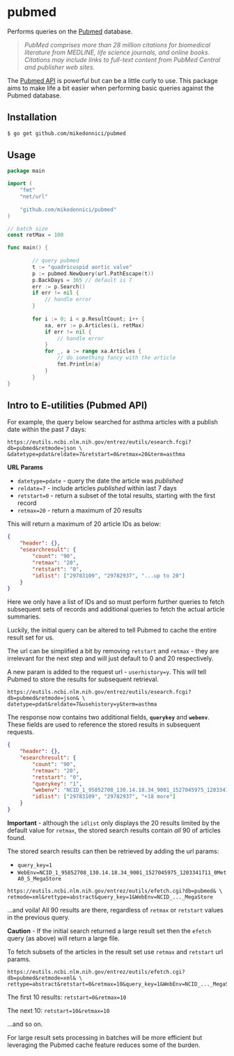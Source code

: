 # pubmed

Performs queries on the [Pubmed](https://www.ncbi.nlm.nih.gov/pubmed/) database.

> *PubMed comprises more than 28 million citations for biomedical literature from MEDLINE, 
life science journals, and online books. Citations may include links to full-text content 
from PubMed Central and publisher web sites.*

The [Pubmed API](https://www.ncbi.nlm.nih.gov/books/NBK25497/) is powerful but can be a little curly to use. 
This package aims to make life a bit easier when performing basic queries against the Pubmed database.

## Installation

```bash
$ go get github.com/mikedonnici/pubmed
``` 

## Usage

```go
package main

import (
	"fmt"
	"net/url"
	
	"github.com/mikedonnici/pubmed"
)

// batch size
const retMax = 100

func main() {
	
        // query pubmed
        t := "quadricuspid aortic valve"
        p := pubmed.NewQuery(url.PathEscape(t))
        p.BackDays = 365 // default is 7
    	err := p.Search()
    	if err != nil {
    		// handle error
    	} 
    		
        for i := 0; i < p.ResultCount; i++ {
            xa, err := p.Articles(i, retMax)
            if err != nil {
                // handle error
            }
            for _, a := range xa.Articles {
                // do something fancy with the article
                fmt.Println(a)
            }
        }	
}
```

## Intro to E-utilities (Pubmed API)

For example, the query below searched for asthma articles with a publish date within the past 7 days:

```http
https://eutils.ncbi.nlm.nih.gov/entrez/eutils/esearch.fcgi?db=pubmed&retmode=json \ 
&datetype=pdat&reldate=7&retstart=0&retmax=20&term=asthma
```

**URL Params**

* `datetype=pdate` - query the date the article was *published*
* `reldate=7` - include articles *published* within last 7 days
* `retstart=0` - return a subset of the total results, starting with the first record
* `retmax=20` - return a maximum of 20 results

This will return a maximum of 20 article IDs as below:

```json
{
    "header": {},
    "esearchresult": {
        "count": "90",
        "retmax": "20",
        "retstart": "0",
        "idlist": ["29783109", "29782937", "...up to 20"]
    }
}
```

Here we only have a list of IDs and so must perform further queries to fetch 
subsequent sets of records and additional queries to fetch the actual article summaries. 

Luckily, the initial query can be altered to tell Pubmed to cache the entire result set for us.

The url can be simplified a bit by removing `retstart` and `retmax` -
they are irrelevant for the next step and will just default to 0 and 20
respectively.

A new param is added to the request url - `userhistory=y`. This will tell
 Pubmed to store the results for subsequent retrieval.

```http
https://eutils.ncbi.nlm.nih.gov/entrez/eutils/esearch.fcgi?db=pubmed&retmode=json& \ 
datetype=pdat&reldate=7&usehistory=y&term=asthma
```

The response now contains two additional fields, **`querykey`** and **`webenv`**.
These fields are used to reference the stored results in subsequent requests.

```json
{
    "header": {},
    "esearchresult": {
        "count": "90",
        "retmax": "20",
        "retstart": "0",
        "querykey": "1",
        "webenv": "NCID_1_95852708_130.14.18.34_9001_1527045975_1203341711_0MetA0_S_MegaStore",
        "idlist": ["29783109", "29782937", "+18 more"]
    }
}
```

**Important** - although the `idlist` only displays the 20 results limited
by the default value for `retmax`, the stored search results contain *all* 90 of articles found.

The stored search results can then be retrieved by adding the url params:
 * `query_key=1`
 * `WebEnv=NCID_1_95852708_130.14.18.34_9001_1527045975_1203341711_0MetA0_S_MegaStore`

```http
https://eutils.ncbi.nlm.nih.gov/entrez/eutils/efetch.cgi?db=pubmed& \ 
retmode=xml&rettype=abstract&query_key=1&WebEnv=NCID_..._MegaStore
```

...and voila! All 90 results are there, regardless of `retmax` or `retstart`
values in the previous query.

**Caution** - If the initial search returned a large result set then the `efetch` query (as above) will 
return a large file.

To fetch subsets of the articles in the result set use `retmax` and `retstart` url params. 

```http
https://eutils.ncbi.nlm.nih.gov/entrez/eutils/efetch.cgi?db=pubmed&retmode=xml& \ 
rettype=abstract&retstart=0&retmax=10&query_key=1&WebEnv=NCID_..._MegaStore
```

The first 10 results: `retstart=0&retmax=10`

The next 10: `retstart=10&retmax=10`

...and so on.

For large result sets processing in batches will be more efficient but leveraging the Pubmed cache feature 
reduces some of the burden.

